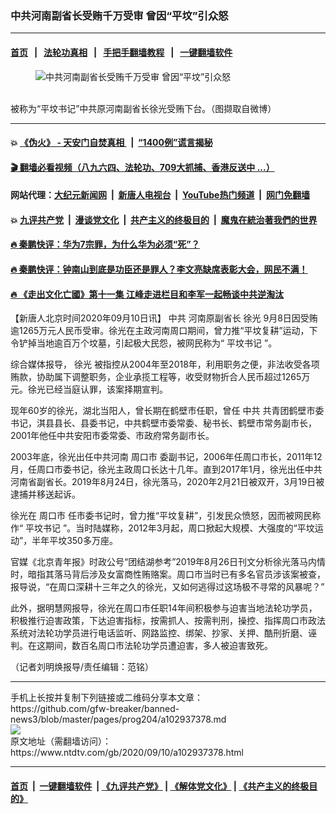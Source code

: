 ### 中共河南副省长受贿千万受审   曾因“平坟”引众怒
------------------------

#### [首页](https://github.com/gfw-breaker/banned-news3/blob/master/README.md) &nbsp;&nbsp;|&nbsp;&nbsp; [法轮功真相](https://github.com/begood0513/basic/blob/master/README.md)  &nbsp;&nbsp;|&nbsp;&nbsp; [手把手翻墙教程](https://github.com/gfw-breaker/guides/wiki)  &nbsp;&nbsp;|&nbsp;&nbsp; [一键翻墙软件](https://github.com/gfw-breaker/nogfw/blob/master/README.md)  



<div><div class="featured_image">
 <figure>
  <img alt="中共河南副省长受贿千万受审   曾因“平坟”引众怒" src="https://i.ntdtv.com/assets/uploads/2020/09/40-800x450.jpg"/>
 </figure><br/>
 <span class="caption">
  被称为“平坟书记”中共原河南副省长徐光受贿下台。（图撷取自微博）
 </span>
</div>
</div><hr/>

#### 💥 [《伪火》 - 天安门自焚真相 ](http://141.164.51.119:10000/videos/blog/weihuo.html)&nbsp; |&nbsp; [“1400例”谎言揭秘  ](http://141.164.51.119:10000/videos/blog/jiexi1400.html)

#### [ 🎬  翻墙必看视频（八九六四、法轮功、709大抓捕、香港反送中 ...）](https://github.com/gfw-breaker/links/blob/master/banned.md)

#### 网站代理：[大纪元新闻网](http://167.172.10.89:10080/gb/) &nbsp;|&nbsp; [新唐人电视台](http://167.172.10.89:8808/gb/)  &nbsp;|&nbsp; [YouTube热门频道](http://158.247.203.241/youtube.html) &nbsp;|&nbsp; [网门免翻墙](http://158.247.203.241:11000/show.aspx?name=ogHome)

#### 💥 [九评共产党](http://141.164.51.119:10000/videos/res/jiuping/)&nbsp; |&nbsp; [漫谈党文化](http://141.164.51.119:10000/videos/res/mtdwh/)&nbsp; |&nbsp; [共产主义的终极目的](http://141.164.51.119:10000/videos/res/zjmd/)&nbsp; |&nbsp; [魔鬼在統治著我們的世界](http://141.164.51.119:10000/videos/res/TheSpecter/)  

#### [ 🔥  秦鹏快评：华为7宗罪，为什么华为必须“死”？](http://141.164.51.119:10000/videos/news/qp01.html)

#### [ 🔥  秦鹏快评：钟南山到底是功臣还是罪人？李文亮缺席表彰大会，网民不满！](http://141.164.51.119:10000/videos/news/qp02.html)

#### [ 🔥  《走出文化亡國》第十一集 江峰走进栏目和李军一起畅谈中共逆淘汰](http://141.164.51.119:10000/videos/news/../res/zcwhwg/index.html)

<div><div class="post_content" itemprop="articleBody">
 <p>
  【新唐人北京时间2020年09月10日讯】
  <ok href="https://www.ntdtv.com/gb/中共.htm">
   中共
  </ok>
  河南原副省长
  <ok href="https://www.ntdtv.com/gb/徐光.htm">
   徐光
  </ok>
  9月8日因受贿逾1265万元人民币受审。徐光在主政河南周口期间，曾力推“平坟复耕”运动，下令铲掉当地逾百万个坟墓，引起极大民怨，被网民称为“
  <ok href="https://www.ntdtv.com/gb/平坟书记.htm">
   平坟书记
  </ok>
  ”。
 </p>
 <p>
  综合媒体报导，
  <ok href="https://www.ntdtv.com/gb/徐光.htm">
   徐光
  </ok>
  被指控从2004年至2018年，利用职务之便，非法收受各项贿款，协助属下调整职务，企业承揽工程等，收受财物折合人民币超过1265万元。徐光已经当庭认罪，该案择期宣判。
 </p>
 <p>
  现年60岁的徐光，湖北当阳人，曾长期在鹤壁市任职，曾任
  <ok href="https://www.ntdtv.com/gb/中共.htm">
   中共
  </ok>
  共青团鹤壁市委书记，淇县县长、县委书记，中共鹤壁市委常委、秘书长、鹤壁市常务副市长，2001年他任中共安阳市委常委、市政府常务副市长。
 </p>
 <p>
  2003年底，徐光出任中共河南
  <ok href="https://www.ntdtv.com/gb/周口市.htm">
   周口市
  </ok>
  委副书记，2006年任周口市长，2011年12月，任周口市委书记，徐光主政周口长达十几年。直到2017年1月，徐光出任中共河南省副省长。2019年8月24日，徐光落马，2020年2月21日被双开，3月19日被逮捕并移送起诉。
 </p>
 <p>
  徐光在
  <ok href="https://www.ntdtv.com/gb/周口市.htm">
   周口市
  </ok>
  任市委书记时，曾力推“平坟复耕”，引发民众愤怒，因而被网民称作“
  <ok href="https://www.ntdtv.com/gb/平坟书记.htm">
   平坟书记
  </ok>
  ”。当时陆媒称，2012年3月起，周口掀起大规模、大强度的“平坟运动”，半年平坟350多万座。
 </p>
 <p>
  官媒《北京青年报》时政公号“团结湖参考”2019年8月26日刊文分析徐光落马内情时，暗指其落马背后涉及女富商性贿赂案。周口市当时已有多名官员涉该案被查，报导说，“在周口深耕十三年之久的徐光，又如何逃得过这场极不寻常的风暴呢？”
 </p>
 <p>
  此外，据明慧网报导，徐光在周口市任职14年间积极参与迫害当地法轮功学员，积极推行迫害政策，下达迫害指标，按需抓人、按需判刑，操控、指挥周口市政法系统对法轮功学员进行电话监听、网路监控、绑架、抄家、关押、酷刑折磨、诬判。在这期间，数百名周口市法轮功学员遭迫害，多人被迫害致死。
 </p>
 <p>
  （记者刘明焕报导/责任编辑：范铭）
 </p>
 <div class="single_ad">
 </div>
</div>
</div>
<hr/>
手机上长按并复制下列链接或二维码分享本文章：<br/>
https://github.com/gfw-breaker/banned-news3/blob/master/pages/prog204/a102937378.md <br/>
<a href='https://github.com/gfw-breaker/banned-news3/blob/master/pages/prog204/a102937378.md'><img src='https://github.com/gfw-breaker/banned-news3/blob/master/pages/prog204/a102937378.md.png'/></a> <br/>
原文地址（需翻墙访问）：https://www.ntdtv.com/gb/2020/09/10/a102937378.html


------------------------
#### [首页](https://github.com/gfw-breaker/banned-news3/blob/master/README.md) &nbsp;|&nbsp; [一键翻墙软件](https://github.com/gfw-breaker/nogfw/blob/master/README.md) &nbsp;| [《九评共产党》](https://github.com/gfw-breaker/9ping.md/blob/master/README.md#九评之一评共产党是什么) | [《解体党文化》](https://github.com/gfw-breaker/jtdwh.md/blob/master/README.md) | [《共产主义的终极目的》](https://github.com/gfw-breaker/gczydzjmd.md/blob/master/README.md)


<img src='http://gfw-breaker.win/banned-news3/pages/prog204/a102937378.md' width='0px' height='0px'/>